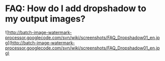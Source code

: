 # FAQ: How do I add dropshadow to my output images? #
![http://batch-image-watermark-processor.googlecode.com/svn/wiki/screenshots/FAQ_Dropshadow01_en.jpg](http://batch-image-watermark-processor.googlecode.com/svn/wiki/screenshots/FAQ_Dropshadow01_en.jpg)
